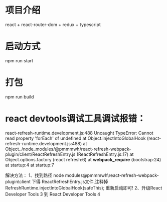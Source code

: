 # 项目介绍
react + react-router-dom + redux + typescript

# 启动方式
npm run start

# 打包
npm run build

# react devtools调试工具调试报错：
react-refresh-runtime.development.js:488 Uncaught TypeError: Cannot read property 'forEach' of undefined
    at Object.injectIntoGlobalHook (react-refresh-runtime.development.js:488)
    at Object../node_modules/@pmmmwh/react-refresh-webpack-plugin/client/ReactRefreshEntry.js (ReactRefreshEntry.js:17)
    at Object.options.factory (react refresh:6)
    at __webpack_require__ (bootstrap:24)
    at startup:4
    at startup:7

解决方法：
1、找到路径 node modules\@pmmmwh\react-refresh-webpack-plugin\client 下得 ReactRefreshEntry.js文件,注释掉 RefreshRuntime.injectIntoGlobalHook(safeThis); 重新启动即可!
2、升级React Developer Tools 3 到 React Developer Tools 4




